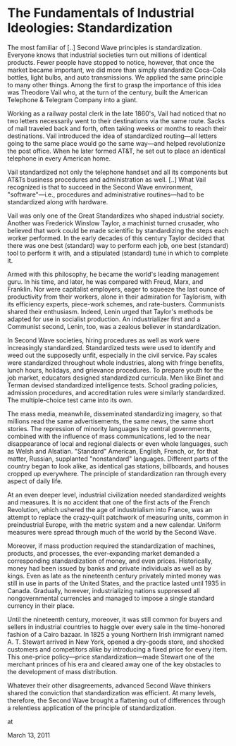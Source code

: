 # The Fundamentals of Industrial Ideologies: Standardization
The most familiar of [..] Second Wave principles is standardization. Everyone knows that industrial societies turn out millions of identical products. Fewer people have stopped to notice, however, that once the market became important, we did more than simply standardize Coca-Cola bottles, light bulbs, and auto transmissions. We applied the same principle to many other things. Among the first to grasp the importance of this idea was Theodore Vail who, at the turn of the century, built the American Telephone & Telegram Company into a giant.

Working as a railway postal clerk in the late 1860's, Vail had noticed that no two letters necessarily went to their destinations via the same route. Sacks of mail traveled back and forth, often taking weeks or months to reach their destinations. Vail introduced the idea of standardized routing—all letters going to the same place would go the same way—and helped revolutionize the post office. When he later formed AT&T, he set out to place an identical telephone in every American home.

Vail standardized not only the telephone handset and all its components but AT&Ts business procedures and administration as well. [..]             What Vail recognized is that to succeed in the Second Wave environment, "software"—i.e., procedures and administrative routines—had to be standardized along with hardware.

Vail was only one of the Great Standardizes who shaped industrial society. Another was Frederick Winslow Taylor, a machinist turned crusader, who believed that work could be made scientific by standardizing the steps each worker performed. In the early decades of this century Taylor decided that there was one best (standard) way to perform each job, one best (standard) tool to perform it with, and a stipulated (standard) tune in which to complete it.

Armed with this philosophy, he became the world's leading management guru. In his time, and later, he was compared with Freud, Marx, and Franklin. Nor were capitalist employers, eager to squeeze the last ounce of productivity from their workers, alone in their admiration for Taylorism, with its efficiency experts, piece-work schemes, and rate-busters. Communists shared their enthusiasm. Indeed, Lenin urged that Taylor's methods be adapted for use in socialist production. An industrializer first and a Communist second, Lenin, too, was a zealous believer in standardization.

In Second Wave societies, hiring procedures as well as work were increasingly standardized. Standardized tests were used to identify and weed out the supposedly unfit, especially in the civil service. Pay scales were standardized throughout whole industries, along with fringe benefits, lunch hours, holidays, and grievance procedures. To prepare youth for the job market, educators designed standardized curricula. Men like Binet and Terman devised standardized intelligence tests. School grading policies, admission procedures, and accreditation rules were similarly standardized. The multiple-choice test came into its own.

The mass media, meanwhile, disseminated standardizing imagery, so that millions read the same advertisements, the same news, the same short stories. The repression of minority languages by central governments, combined with the influence of mass communications, led to the near disappearance of local and regional dialects or even whole languages, such as Welsh and Alsatian. "Standard" American, English, French, or, for that matter, Russian, supplanted "nonstandard" languages. Different parts of the country began to look alike, as identical gas stations, billboards, and houses cropped up everywhere. The principle of standardization ran through every aspect of daily life.

At an even deeper level, industrial civilization needed standardized weights and measures. It is no accident that one of the first acts of the French Revolution, which ushered the age of industrialism into France, was an attempt to replace the crazy-quilt patchwork of measuring
units, common in preindustrial Europe, with the metric system and a new calendar. Uniform measures were spread through much of the world by the Second Wave.

Moreover, if mass production required the standardization of machines, products, and processes, the ever-expanding market demanded a corresponding standardization of money, and even prices. Historically, money had been issued by banks and private individuals as well as by kings. Even as late as the nineteenth century privately minted money was still in use in parts of the United States, and the practice lasted until 1935 in Canada. Gradually, however, industrializing nations suppressed all nongovernmental currencies and managed to impose a single standard currency in their place.

Until the nineteenth century, moreover, it was still common for buyers and sellers in industrial countries to haggle over every sale in the time-honored fashion of a Cairo bazaar. In 1825 a young Northern Irish immigrant named A. T. Stewart arrived in New York, opened a dry-goods store, and shocked customers and competitors alike by introducing a fixed price for every item. This one-price policy—price standardization—made Stewart one of the merchant princes of his
era and cleared away one of the key obstacles to the development of mass distribution.

Whatever their other disagreements, advanced Second Wave thinkers shared the conviction that standardization was efficient. At many levels, therefore, the Second Wave brought a flattening out of differences through a relentless application of the principle of standardization.







at

March 13, 2011















